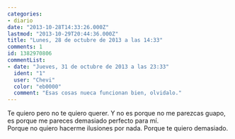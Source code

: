 ```yaml
---
categories:
- diario
date: "2013-10-28T14:33:26.000Z"
lastmod: "2013-10-29T20:44:36.000Z"
title: "Lunes, 28 de octubre de 2013 a las 14:33"
comments: 1
id: 1382970806
commentList:
- date: "Jueves, 31 de octubre de 2013 a las 23:33"
  ident: "1"
  user: "Chevi"
  color: "eb0000"
  comment: "Esas cosas nueca funcionan bien, olvidalo."
---
```


Te quiero pero no te quiero querer. Y no es porque no me parezcas guapo, es porque me pareces demasiado perfecto para mí.  
Porque no quiero hacerme ilusiones por nada. Porque te quiero demasiado.